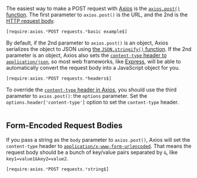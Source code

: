 The easiest way to make a POST request with [Axios](https://www.npmjs.com/package/axios) is the
[`axios.post()` function](https://github.com/axios/axios#example). The first 
parameter to `axios.post()` is the URL, and the 2nd
is the [HTTP request body](https://en.wikipedia.org/wiki/HTTP_message_body).

```javascript
[require:axios.*POST requests.*basic example$]
```

By default, if the 2nd parameter to `axios.post()` is an object, Axios
serializes the object to JSON using [the `JSON.stringify()` function](http://thecodebarbarian.com/the-80-20-guide-to-json-stringify-in-javascript).
If the 2nd parameter is an object, Axios also sets the [`content-type` header to `application/json`](https://developer.mozilla.org/en-US/docs/Web/HTTP/Headers/Content-Type), so
most web frameworks, like [Express](/tutorials/express/json), will be able
to automatically convert the request body into a JavaScript object for you.

```javascript
[require:axios.*POST requests.*headers$]
```

To override the [`content-type` header in Axios](/tutorials/axios/headers),
you should use the third parameter to `axios.post()`: the `options` parameter.
Set the `options.header['content-type']` option to set the `content-type` header.

```javascript

```

Form-Encoded Request Bodies
---------------------------

If you pass a string as the `body` parameter to `axios.post()`, Axios will
set the `content-type` header to [`application/x-www-form-urlencoded`](https://dev.to/sidthesloth92/understanding-html-form-encoding-url-encoded-and-multipart-forms-3lpa).
That means the request body should be a bunch of key/value pairs separated by
`&`, like `key1=value1&key2=value2`.

```javascript
[require:axios.*POST requests.*string$]
```